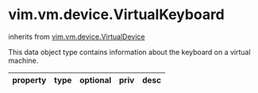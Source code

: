 vim.vm.device.VirtualKeyboard
=============================
inherits from [vim.vm.device.VirtualDevice](docs/vim.vm.device.VirtualDevice.md)


This data object type contains information about  the keyboard on a virtual machine.

| property | type | optional | priv | desc |
|:---------|:-----|:---------|:-----|:-----|


